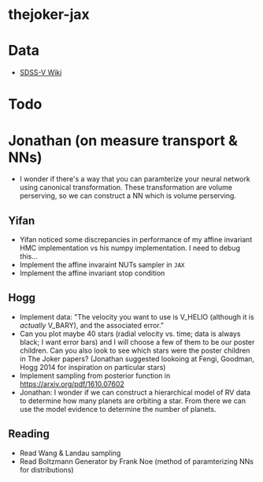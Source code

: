 # thejoker-jax

# Data
- [SDSS-V Wiki](https://sdss-wiki.atlassian.net/)

# Todo

# Jonathan (on measure transport & NNs)
- I wonder if there's a way that you can paramterize your neural network using canonical transformation. These transformation are volume perserving, so we can construct a NN which is volume perserving.

## Yifan
- Yifan noticed some discrepancies in performance of my affine invariant HMC implementation vs his numpy implementation. I need to debug this...
- Implement the affine invaraint NUTs sampler in `JAX`
- Implement the affine invariant stop condition

## Hogg
- Implement data: "The velocity you want to use is V_HELIO (although it is *actually* V_BARY), and the associated error."
- Can you plot maybe 40 stars (radial velocity vs. time; data is always black; I want error bars) and I will choose a few of them to be our poster children. Can you also look to see which stars were the poster children in The Joker papers? (Jonathan suggested lookoing at Fengi, Goodman, Hogg 2014 for inspiration on particular stars)
- Implement sampling from posterior function in https://arxiv.org/pdf/1610.07602
- Jonathan: I wonder if we can construct a hierarchical model of RV data to determine how many planets are orbiting a star. From there we can use the model evidence to determine the number of planets.

## Reading
- Read Wang & Landau sampling
- Read Boltzmann Generator by Frank Noe (method of paramterizing NNs for distributions)